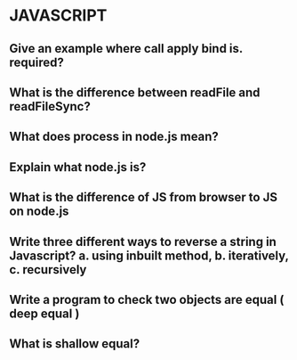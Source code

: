 # JAVASCRIPT

## **Give an example where call apply bind is. required?**

## **What is the difference between readFile and readFileSync?**

## **What does process in node.js mean?**

## **Explain what node.js is?**

## **What is the difference of JS from browser to JS on node.js**

## **Write three different ways to reverse a string in Javascript? a. using inbuilt method, b. iteratively, c. recursively**

## **Write a program to check two objects are equal ( deep equal )**

## **What is shallow equal?**
